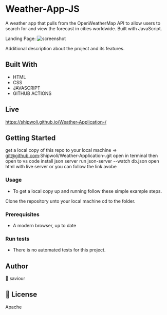
# Weather-App-JS

 A weather app that pulls from the OpenWeatherMap API to allow users to search for and view the forecast in cities worldwide. Built with JavaScript.

Landing Page:
![screenshot](./assets/screenshot1.png)



Additional description about the project and its features.

## Built With

- HTML 
- CSS
- JAVASCRIPT
- GITHUB ACTIONS

## Live 

https://shipwoli.github.io/Weather-Application-/

## Getting Started
get a local copy of this repo to your local machine => git@github.com:Shipwoli/Weather-Application-.git
open in terminal then open to vs code
install json server
run json-server --watch db.json
open html with live server or you can follow the link avobe 

### Usage
- To get a local copy up and running follow these simple example steps.

Clone the repository unto your local machine cd to the folder.


### Prerequisites

- A modern browser, up to date

### Run tests

- There is no automated tests for this project.

## Author

👤 saviour 

## 📝 License 
Apache